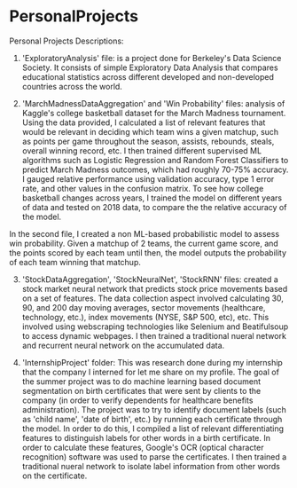 # PersonalProjects

Personal Projects Descriptions:

1) 'ExploratoryAnalysis' file:  is a project done for Berkeley's Data Science Society. It consists of simple Exploratory Data Analysis that compares educational statistics across different developed and non-developed countries across the world.

2) 'MarchMadnessDataAggregation' and 'Win Probability' files: analysis of Kaggle's college basketball dataset for the March Madness tournament. Using the data provided, I calculated a list of relevant features that would be relevant in deciding which team wins a given matchup, such as points per game throughout the season, assists, rebounds, steals, overall winning record, etc. I then trained different supervised ML algorithms such as Logistic Regression and Random Forest Classifiers to predict March Madness outcomes, which had roughly 70-75% accuracy. I gauged relative performance using validation accuracy, type 1 error rate, and other values in the confusion matrix. To see how college basketball changes across years, I trained the model on different years of data and tested on 2018 data, to compare the the relative accuracy of the model.

  In the second file, I created a non ML-based probabilistic model to assess win probability. Given a matchup of 2 teams, the current game   score, and the points scored by each team until then, the model outputs the probability of each team winning that matchup.

3) 'StockDataAggregation', 'StockNeuralNet', 'StockRNN' files: created a stock market neural network that predicts stock price movements based on a set of features. The data collection aspect involved calculating 30, 90, and 200 day moving averages, sector movements (healthcare, technology, etc.), index movements (NYSE, S&P 500, etc), etc. This involved using webscraping technologies like Selenium and Beatifulsoup to access dynamic webpages. I then trained a traditional nueral network and recurrent neural network on the accumulated data.

4) 'InternshipProject' folder: This was research done during my internship that the company I interned for let me share on my profile. The goal of the summer project was to do machine learning based document segmentation on birth certificates that were sent by clients to the company (in order to verify dependents for healthcare benefits administration). The project was to try to identify document labels (such as 'child name', 'date of birth', etc.) by running each certificate through the model. In order to do this, I compiled a list of relevant differentiating features to distinguish labels for other words in a birth certificate. In order to calculate these features, Google's OCR (optical character recognition) software was used to parse the certificates. I then trained a traditional nueral network to isolate label information from other words on the certificate.
